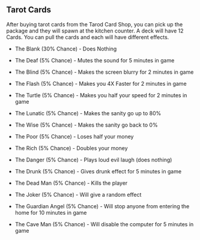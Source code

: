 ## Tarot Cards
After buying tarot cards from the Tarod Card Shop, you can pick up the package and they will spawn at the kitchen counter. A deck will have 12 Cards. You can pull the cards and each will have different effects.

* The Blank (30% Chance) - Does Nothing

* The Deaf (5% Chance) - Mutes the sound for 5 minutes in game
* The Blind (5% Chance) - Makes the screen blurry for 2 minutes in game
  
* The Flash (5% Chance) - Makes you 4X Faster for 2 minutes in game
* The Turtle (5% Chance) - Makes you half your speed for 2 minutes in game

* The Lunatic (5% Chance) - Makes the sanity go up to 80%
* The Wise (5% Chance) - Makes the sanity go back to 0%

* The Poor (5% Chance) - Loses half your money
* The Rich (5% Chance) - Doubles your money
* The Danger (5% Chance) - Plays loud evil laugh (does nothing)
* The Drunk (5% Chance) - Gives drunk effect for 5 minutes in game


* The Dead Man (5% Chance) - Kills the player
* The Joker (5% Chance) - Will give a random effect 
* The Guardian Angel (5% Chance) - Will stop anyone from entering the home for 10 minutes in game
* The Cave Man (5% Chance) - Will disable the computer for 5 minutes in game

